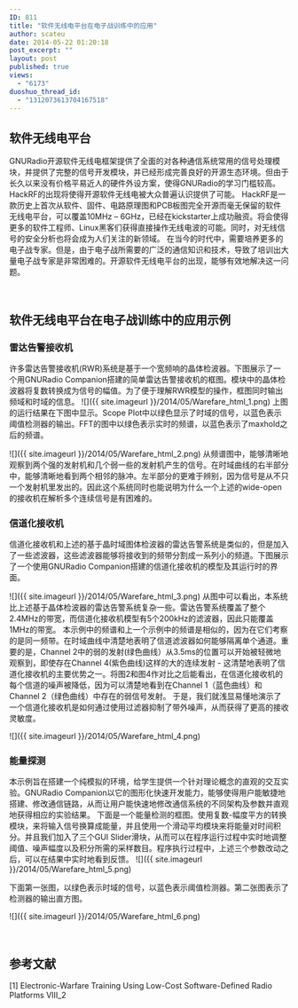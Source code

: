 ```yaml
---
ID: 811
title: "软件无线电平台在电子战训练中的应用"
author: scateu
date: 2014-05-22 01:20:18
post_excerpt: ""
layout: post
published: true
views:
  - "6173"
duoshuo_thread_id:
  - "1312073613704167518"
---
```

<h2>软件无线电平台</h2>
GNURadio开源软件无线电框架提供了全面的对各种通信系统常用的信号处理模块，并提供了完整的信号开发模块，并已经形成完善良好的开源生态环境。但由于长久以来没有价格平易近人的硬件外设方案，使得GNURadio的学习门槛较高。HackRF的出现将使得开源软件无线电被大众普遍认识提供了可能。
HackRF是一款历史上首次从软件、固件、电路原理图和PCB板图完全开源而毫无保留的软件无线电平台，可以覆盖10MHz – 6GHz，已经在kickstarter上成功融资。将会使得更多的软件工程师、Linux黑客们获得直接操作无线电波的可能。同时，对无线信号的安全分析也将会成为人们关注的新领域。<!--more-->
在当今的时代中，需要培养更多的电子战专家。但是，由于电子战所需要的广泛的通信知识和技术，导致了培训出大量电子战专家是非常困难的。开源软件无线电平台的出现，能够有效地解决这一问题。

&nbsp;
<h2>软件无线电平台在电子战训练中的应用示例</h2>
<h3>雷达告警接收机</h3>
许多雷达告警接收机(RWR)系统是基于一个宽频响的晶体检波器。下图展示了一个用GNURadio Companion搭建的简单雷达告警接收机的框图。模块中的晶体检波器将复数转换成为信号的幅值。为了便于理解RWR模型的操作，框图同时输出频域和时域的信息。
![]({{ site.imageurl }}/2014/05/Warefare_html_1.png)
上图的运行结果在下图中显示。Scope Plot中以绿色显示了时域的信号，以蓝色表示阈值检测器的输出。FFT的图中以绿色表示实时的频谱，以蓝色表示了maxhold之后的频谱。

![]({{ site.imageurl }}/2014/05/Warefare_html_2.png)
从频谱图中，能够清晰地观察到两个强的发射机和几个弱一些的发射机产生的信号。在时域曲线的右半部分中，能够清晰地看到两个相邻的脉冲。左半部分的更难于辨别，因为信号是从不只一个发射机里发出的。因此这个系统同时也能说明为什么一个上述的wide-open的接收机在解析多个连续信号是有困难的。
<h3>信道化接收机</h3>
信道化接收机和上述的基于晶时域图体检波器的雷达告警系统是类似的，但是加入了一些滤波器，这些滤波器能够将接收到的频带分割成一系列小的频道。下图展示了一个使用GNURadio Companion搭建的信道化接收机的模型及其运行时的界面。

![]({{ site.imageurl }}/2014/05/Warefare_html_3.png)
从图中可以看出，本系统比上述基于晶体检波器的雷达告警系统复杂一些。雷达告警系统覆盖了整个2.4MHz的带宽，而信道化接收机模型有5个200kHz的滤波器，因此只能覆盖1MHz的带宽。
本示例中的频谱和上一个示例中的频谱是相似的，因为在它们考察的是同一频带。在时域曲线中清楚地表明了信道滤波器如何能够隔离单个通道。重要的是，Channel 2中的弱的发射(绿色曲线）从3.5ms的位置可以开始被轻微地观察到，即使存在Channel 4(紫色曲线)这样的大的连续发射 - 这清楚地表明了信道化接收机的主要优势之一。将图2和图4作对比之后能看出，在信道化接收机的每个信道的噪声被降低，因为可以清楚地看到在Channel 1（蓝色曲线）和Channel 2（绿色曲线）中存在的弱信号发射。
于是，我们就浅显易懂地演示了一个信道化接收机是如何通过使用过滤器抑制了带外噪声，从而获得了更高的接收灵敏度。

![]({{ site.imageurl }}/2014/05/Warefare_html_4.png)
<h3>能量探测</h3>
本示例旨在搭建一个纯模拟的环境，给学生提供一个针对理论概念的直观的交互实验。GNURadio Companion以它的图形化快速开发能力，能够使得用户能敏捷地搭建、修改通信链路，从而让用户能快速地修改通信系统的不同架构及参数并直观地获得相应的实验结果。
下面是一个能量检测的框图。使用复数-幅度平方的转换模块，来将输入信号换算成能量，并且使用一个滑动平均模块来将能量对时间积分。并且我们加入了三个GUI Slider滑块，从而可以在程序运行过程中实时地调整阈值、噪声幅度以及积分所需的采样数目。程序执行过程中，上述三个参数改动之后，可以在结果中实时地看到反馈。
![]({{ site.imageurl }}/2014/05/Warefare_html_5.png)

下面第一张图，以绿色表示时域的信号，以蓝色表示阈值检测器。第二张图表示了检测器的输出直方图。

![]({{ site.imageurl }}/2014/05/Warefare_html_6.png)

&nbsp;
<h2>参考文献</h2>
[1] Electronic-Warfare Training Using Low-Cost Software-Defined Radio Platforms VIII_2
